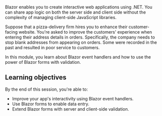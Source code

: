 Blazor enables you to create interactive web applications using .NET. You can share app logic on both the server side and client side without the complexity of managing client-side JavaScript libraries.

Suppose that a pizza-delivery firm hires you to enhance their customer-facing website. You're asked to improve the customers' experience when entering their address details in orders. Specifically, the company needs to stop blank addresses from appearing on orders. Some were recorded in the past and resulted in poor service to customers.

In this module, you learn about Blazor event handlers and how to use the power of Blazor forms with validation.

## Learning objectives

By the end of this session, you're able to:

- Improve your app's interactivity using Blazor event handlers.
- Use Blazor forms to enable data entry.
- Extend Blazor forms with server and client-side validation.
